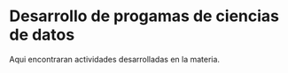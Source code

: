 # Desarrollo de progamas de ciencias de datos
Aqui encontraran actividades desarrolladas en la materia.
